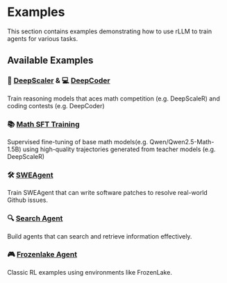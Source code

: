 # Examples

This section contains examples demonstrating how to use rLLM to train agents for various tasks.

## Available Examples

### 🧮 [DeepScaler](deepscaler.md) & 💻 [DeepCoder](deepcoder.md)
Train reasoning models that aces math competition (e.g. DeepScaleR) and coding contests (e.g. DeepCoder)

### 📚 [Math SFT Training](sft.md)
Supervised fine-tuning of base math models(e.g. Qwen/Qwen2.5-Math-1.5B) using high-quality trajectories generated from teacher models (e.g. DeepScaleR)

### 🛠️ [SWEAgent](swe.md)
Train SWEAgent that can write software patches to resolve real-world Github issues.

### 🔍 [Search Agent](search.md) 
Build agents that can search and retrieve information effectively.

### 🎮 [Frozenlake Agent](frozenlake.md)
Classic RL examples using environments like FrozenLake.
